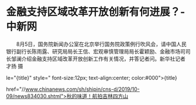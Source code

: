# 金融支持区域改革开放创新有何进展？-中新网

　　8月5日，国务院新闻办公室在北京举行国务院政策例行吹风会，请中国人民银行副行长陈雨露、研究局局长王信、宏观审慎管理局局长霍颖励、金融市场司司长邹澜介绍金融支持区域改革开放创新工作有关情况，并答记者问。新华社记者 才扬 摄

le="{title}" style=" font-size:12px; text-align:center; color:#000">{title}

href="//www.chinanews.com/sh/shipin/cns-d/2019/10-09/news834030.shtml">秋的味道！航拍吉林四方山
